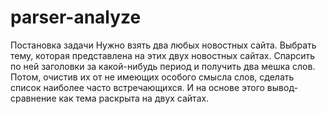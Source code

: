# parser-analyze
Постановка задачи 
Нужно взять два любых новостных сайта. Выбрать тему, которая представлена на этих двух новостных сайтах. Спарсить по ней заголовки за какой-нибудь период и получить два мешка слов. Потом, очистив их от не имеющих особого смысла слов, сделать список наиболее часто встречающихся. И на основе этого вывод-сравнение как тема раскрыта на двух сайтах.
